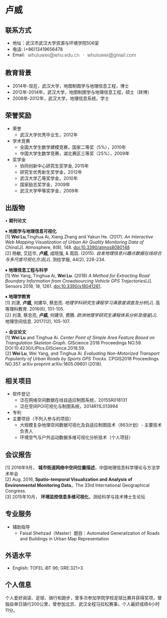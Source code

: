 # 卢威

## 联系方式
* 地址：武汉市武汉大学资源与环境学院506室
* 电话: (+86)13419656478
* Email: <img src="/static/whu.gif" style="display: inline-block;vertical-align: middle;" alt="卢巍（Wei Lu)"/> &sdot;  <img src="/static/gmail.gif" style="display: inline-block;vertical-align: middle;" alt="卢巍（Wei Lu)"/>

## 教育背景
* 2014年-现在，武汉大学，地图制图学与地理信息工程，博士
* 2012年-2014年，武汉大学，地图制图学与地理信息工程，硕士（转博）
* 2008年-2012年，武汉大学，地理信息系统，学士

## 荣誉奖励
* 荣誉
  * 武汉大学优秀毕业生，2012年
* 学术竞赛
  * 全国大学生数学建模竞赛，国家二等奖（5%），2010年
  * 中国大学生数学竞赛，湖北赛区三等奖（25%），2009年
* 奖学金
  * 协同创新中心研究生奖学金, 2015年
  * 研究生优秀新生奖学金，2012年
  * 武汉大学乙等奖学金，2010年
  * 国家励志奖学金，2009年
  * 武汉大学甲等奖学金，2009年

## 出版物
&bull; **期刊论文**

&diams; **地图学与地理信息可视化** <br/>
[1] **Wei Lu**,Tinghua Ai, Xiang Zhang and Yakun He. (2017). *An Interactive Web Mapping Visualization of Urban Air Quality Monitoring Data of China*[J]. Atmosphere, 8(8), 148. [doi:10.3390/atmos8080148](http://dx.doi.org/10.3390/atmos8080148)<br/>
[2] 杨敏, 艾廷华, **卢威**, 成晓强, & 周启. (2015). *自发地理信息兴趣点数据在线综合与多尺度可视化方法*[J]. 测绘学报, 44(2), 228-234.<br/>

&diams; **地理信息工程与科学** <br/>
[1] Wei Yang, Tinghua Ai, **Wei Lu**. (2018)	*A Method for Extracting Road Boundary Information from Crowdsourcing Vehicle GPS Trajectories*[J]. Sensors 2018, 18, 1261. [doi:10.3390/s18041261](https://doi.org/10.3390/s18041261).<br/>

&diams; **地理学教育** <br/>
[1] 刘潇, **卢威**, 何建华, 蔡忠亮. *地理学科研究生课程学习满意度调查及分析*[J]. 高等理科教育. 2016(6), 101-105.<br/>
[2] 刘潇, 蔡忠亮, **卢威**, 何建华, 费腾. *欧洲地理学研究生课程体系分析及借鉴*[J]. 地理空间信息. 2017(12), 105-107.

&bull; **会议论文** <br/>
[1] **Wei Lu** and Tinghua Ai. *Center Point of Simple Area Feature Based on Triangulation Skeleton Graph*. GIScience 2018 Proceedings NO.59. DOI:10.4230/LIPIcs.GIScience.2018.59. <br/>
[2] **Wei Lu**, Wei Yang, and Tinghua Ai. *Evaluating Non-Motorized Transport Popularity of Urban Roads by Sports GPS Tracks*. CPGIS2018 Proceedings NO.357. arXiv preprint arXiv:1805.09601 (2018). <br/>

## 相关项目
* 软件登记 
  * 泛在网络空间数据在线自适应制图系统，2015SR018131
  * 泛在空间POI可视化与制图系统，2014R11L013994
* 专利
* 主要项目（不列入参与的项目）
  * 大规模复杂地理空间数据可视化及自适应制图技术（863计划）- 主要技术负责人
  * 环境空气与户外运动数据多维可视化分析技术（个人项目）

## 会议报告
[1] 2016年9月， **城市街道网络中空间位置描述**，中国地理信息科学理论与方法学术年会<br/>
[2] Aug. 2016,  **Spatio-temporal Visualization and Analysis of Environmental Monitoring Data**，The 33rd International Geographical Congress.<br/>
[3] 2015年10月， **环境监控信息多维可视化**，测绘科学与技术博士生论坛
## 专业服务
* 辅助指导
  * Faisal Shehzad（Master）题目：Automated Generalization of Roads and Buildings in Urban Map Representation

## 外语水平
* English: TOFEL iBT 96; GRE:321+3

## 个人信息
个人爱好阅读、足球、骑行和跑步，曾多次参加学院学校足球比赛并获得奖项，曾独自单日骑行200公里，曾参加北京、武汉全程马拉松赛事，个人最好成绩4小时11分。